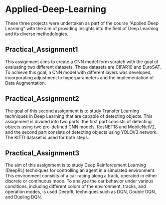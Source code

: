 # Applied-Deep-Learning
These three projects were undertaken as part of the course “Applied Deep Learning” with the aim of providing insights into the field of Deep Learning and its diverse methodologies.

## Practical_Assignment1
This assignment aims to create a CNN model form scratch with the goal of evaluating two different datasets. These datasets are CIFAR10 and EuroSAT. To achieve this goal, a CNN model with different layers was developed, incorporating adjustment to hyperparameters and the implementation of Data Augmentation.

## Practical_Assignment2
The goal of this second assignment is to study Transfer Learning techniques in Deep Learning that are capable of detecting objects. This assignment is divided into two parts: the first part consists of detecting objects using two pre-defined CNN models, ResNET18 and MobileNetV2, and the second part consists of detecting objects using YOLOV3 network. The KITTI dataset is used for both steps.

## Practical_Assignment3
The aim of this assignment is to study Deep Reinforcement Learning (DeepRL) techniques for controlling an agent in a simulated environment. This environment consists of a car racing along a track, operated in either discrete or continuous mode. To analyze the car behavior under various conditions, including different colors of the environment, tracks, and operation modes, is used DeepRL techniques such as DQN, Double DQN, and Dueling DQN.
